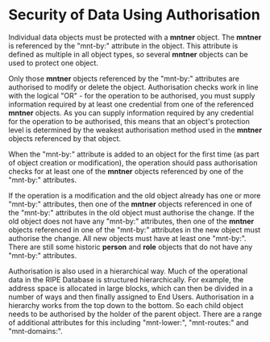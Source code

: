 # Security of Data Using Authorisation

Individual data objects must be protected with a **mntner** object. The **mntner** is referenced by the "mnt-by:" attribute in the object. This attribute is defined as multiple in all object types, so several **mntner** objects can be used to protect one object.

Only those **mntner** objects referenced by the "mnt-by:" attributes are authorised to modify or delete the object. Authorisation checks work in line with the logical "OR" - for the operation to be authorised, you must supply information required by at least one credential from one of the referenced **mntner** objects. As you can supply information required by any credential for the operation to be authorised, this means that an object's protection level is determined by the weakest authorisation method used in the **mntner** objects referenced by that object.

When the "mnt-by:" attribute is added to an object for the first time (as part of object creation or modification), the operation should pass authorisation checks for at least one of the **mntner** objects referenced by one of the "mnt-by:" attributes.

If the operation is a modification and the old object already has one or more "mnt-by:" attributes, then one of the **mntner** objects referenced in one of the "mnt-by:" attributes in the old object must authorise the change. If the old object does not have any "mnt-by:" attributes, then one of the **mntner** objects referenced in one of the "mnt-by:" attributes in the new object must authorise the change. All new objects must have at least one "mnt-by:". There are still some historic **person** and **role** objects that do not have any "mnt-by:" attributes.

Authorisation is also used in a hierarchical way. Much of the operational data in the RIPE Database is structured hierarchically. For example, the address space is allocated in large blocks, which can then be divided in a number of ways and then finally assigned to End Users. Authorisation in a hierarchy works from the top down to the bottom. So each child object needs to be authorised by the holder of the parent object. There are a range of additional attributes for this including "mnt-lower:", "mnt-routes:" and "mnt-domains:".
